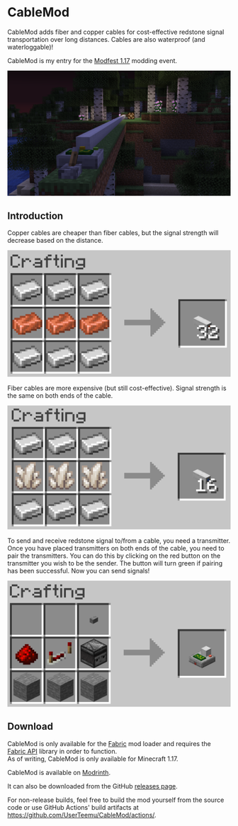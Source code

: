 # CableMod
CableMod adds fiber and copper cables for cost-effective redstone signal transportation over long distances. Cables are also waterproof (and waterloggable)!

CableMod is my entry for the [Modfest 1.17](https://modfest.net/1.17/) modding event.

![CableMod in use at night](https://raw.githubusercontent.com/UserTeemu/CableMod/1.17/.github/images/night.png "CableMod can help you remotely light up your builds! However it may not be practical.")

## Introduction

Copper cables are cheaper than fiber cables, but the signal strength will decrease based on the distance.

![Copper cable crafting recipe](https://raw.githubusercontent.com/UserTeemu/CableMod/1.17/.github/images/copper_cable_recipe.png "Copper cables are crafted with iron and copper ingots.")

Fiber cables are more expensive (but still cost-effective). Signal strength is the same on both ends of the cable.

![Fiber cable crafting recipe](https://raw.githubusercontent.com/UserTeemu/CableMod/1.17/.github/images/fiber_cable_recipe.png "Fiber cables are crafted with iron ingots and quartz.")

To send and receive redstone signal to/from a cable, you need a transmitter. Once you have placed transmitters on both ends of the cable, you need to pair the transmitters. You can do this by clicking on the red button on the transmitter you wish to be the sender. The button will turn green if pairing has been successful. Now you can send signals!

![Cable transmitter crafting recipe](https://raw.githubusercontent.com/UserTeemu/CableMod/1.17/.github/images/cable_transmitter_recipe.png "Cable transmitters are crafted with a stone button, redstone dust, redstone repeater, an observer and a base of stone blocks.")

## Download
CableMod is only available for the [Fabric](https://fabricmc.net/use/) mod loader and requires the [Fabric API](https://www.curseforge.com/minecraft/mc-mods/fabric-api) library in order to function.    
As of writing, CableMod is only available for Minecraft 1.17. 

CableMod is available on [Modrinth](https://modrinth.com/mod/cablemod).

It can also be downloaded from the GitHub [releases page](https://github.com/UserTeemu/CableMod/releases).

For non-release builds, feel free to build the mod yourself from the source code or use GitHub Actions' build artifacts at https://github.com/UserTeemu/CableMod/actions/.